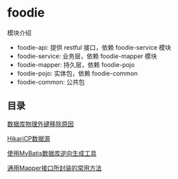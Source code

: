 # foodie

模块介绍

- foodie-api: 提供 restful 接口，依赖 foodie-service 模块
- foodie-service: 业务层，依赖 foodie-mapper 模块
- foodie-mapper: 持久层，依赖 foodie-pojo
- foodie-pojo: 实体包，依赖 foodie-common
- foodie-common: 公共包

## 目录

[数据库物理外键移除原因](docs/数据库物理外键移除原因.md)

[HikariCP数据源](docs/HikariCP数据源.md)

[使用MyBatis数据库逆向生成工具](docs/使用MyBatis数据库逆向生成工具.md)

[通用Mapper接口所封装的常用方法](docs/通用Mapper接口所封装的常用方法.md)